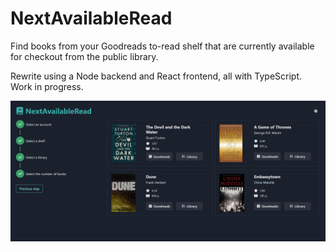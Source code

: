 # NextAvailableRead
Find books from your Goodreads to-read shelf that are currently available for checkout from the public library.

Rewrite using a Node backend and React frontend, all with TypeScript. Work in progress.

<img src="images/Results.png">
